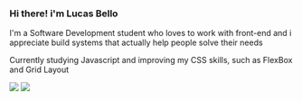 ### Hi there! i'm Lucas Bello 

I'm a Software Development student who loves to work with front-end and i appreciate build systems that actually help people solve their needs 

Currently studying Javascript and improving my CSS skills, such as FlexBox and Grid Layout

<div>
  <a href = "mailto:lucasbellodev@gmail.com"><img src="https://img.shields.io/badge/-Gmail-%23333?style=for-the-badge&logo=gmail&logoColor=white" target="_blank"></a>
  <a href="https://www.linkedin.com/in/lucas-bello/" target="_blank"><img src="https://img.shields.io/badge/-LinkedIn-%230077B5?style=for-the-badge&logo=linkedin&logoColor=white" target="_blank"></a> 
</div>
